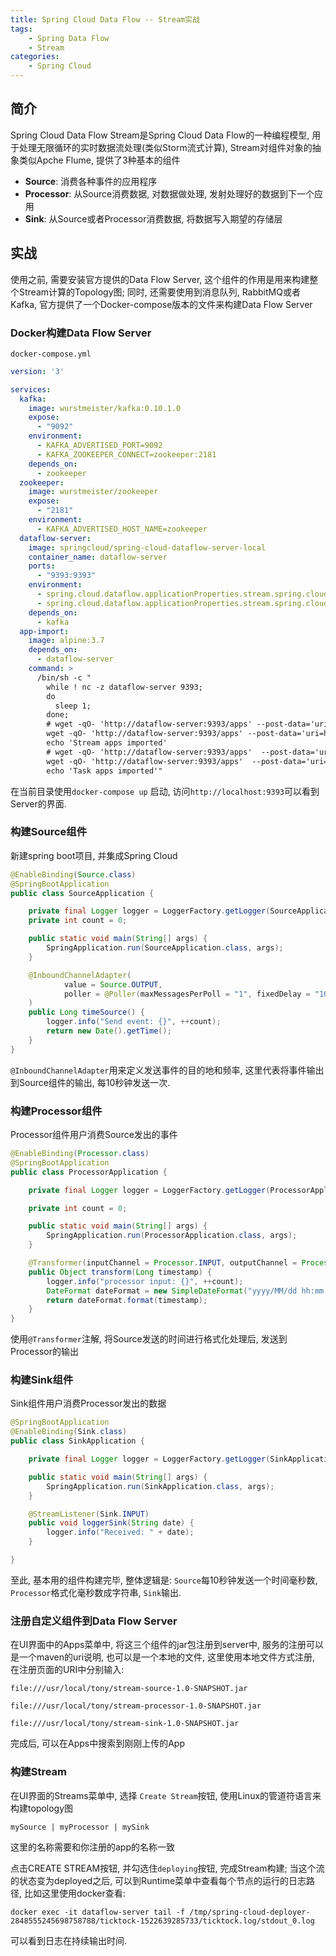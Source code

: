 ```yaml
---
title: Spring Cloud Data Flow -- Stream实战
tags: 
    - Spring Data Flow
    - Stream
categories:
    - Spring Cloud
---
```


## 简介
Spring Cloud Data Flow Stream是Spring Cloud Data Flow的一种编程模型, 用于处理无限循环的实时数据流处理(类似Storm流式计算), Stream对组件对象的抽象类似Apche Flume, 提供了3种基本的组件

* **Source**: 
  消费各种事件的应用程序
* **Processor**: 
  从Source消费数据, 对数据做处理, 发射处理好的数据到下一个应用
* **Sink**: 
  从Source或者Processor消费数据, 将数据写入期望的存储层

## 实战

使用之前, 需要安装官方提供的Data Flow Server, 这个组件的作用是用来构建整个Stream计算的Topology图; 同时, 还需要使用到消息队列, RabbitMQ或者Kafka, 官方提供了一个Docker-compose版本的文件来构建Data Flow Server

### Docker构建Data Flow Server

`docker-compose.yml`

```yml
version: '3'

services:
  kafka:
    image: wurstmeister/kafka:0.10.1.0
    expose:
      - "9092"
    environment:
      - KAFKA_ADVERTISED_PORT=9092
      - KAFKA_ZOOKEEPER_CONNECT=zookeeper:2181
    depends_on:
      - zookeeper
  zookeeper:
    image: wurstmeister/zookeeper
    expose:
      - "2181"
    environment:
      - KAFKA_ADVERTISED_HOST_NAME=zookeeper
  dataflow-server:
    image: springcloud/spring-cloud-dataflow-server-local
    container_name: dataflow-server
    ports:
      - "9393:9393"
    environment:
      - spring.cloud.dataflow.applicationProperties.stream.spring.cloud.stream.kafka.binder.brokers=kafka:9092
      - spring.cloud.dataflow.applicationProperties.stream.spring.cloud.stream.kafka.binder.zkNodes=zookeeper:2181
    depends_on:
      - kafka
  app-import:
    image: alpine:3.7
    depends_on:
      - dataflow-server
    command: >
      /bin/sh -c "
        while ! nc -z dataflow-server 9393;
        do
          sleep 1;
        done;
        # wget -qO- 'http://dataflow-server:9393/apps' --post-data='uri=https://bit.ly/Celsius-SR1-stream-applications-kafka-10-maven&force=true';
        wget -qO- 'http://dataflow-server:9393/apps' --post-data='uri=http://repo.spring.io/libs-release/org/springframework/cloud/stream/app/spring-cloud-stream-app-descriptor/Celsius.SR1/spring-cloud-stream-app-descriptor-Celsius.SR1.stream-apps-kafka-10-maven';
        echo 'Stream apps imported'
        # wget -qO- 'http://dataflow-server:9393/apps'  --post-data='uri=https://bit.ly/Clark-GA-task-applications-maven&force=true';
        wget -qO- 'http://dataflow-server:9393/apps'  --post-data='uri=http://repo.spring.io/libs-snapshot/org/springframework/cloud/task/app/spring-cloud-task-app-descriptor/Clark.RELEASE/spring-cloud-task-app-descriptor-Clark.RELEASE.task-apps-maven';
        echo 'Task apps imported'"
```

在当前目录使用`docker-compose up` 启动, 访问`http://localhost:9393`可以看到Server的界面.

### 构建Source组件
新建spring boot项目, 并集成Spring Cloud

```java
@EnableBinding(Source.class)
@SpringBootApplication
public class SourceApplication {

    private final Logger logger = LoggerFactory.getLogger(SourceApplication.class);
    private int count = 0;

    public static void main(String[] args) {
        SpringApplication.run(SourceApplication.class, args);
    }

    @InboundChannelAdapter(
            value = Source.OUTPUT,
            poller = @Poller(maxMessagesPerPoll = "1", fixedDelay = "10000")
    )
    public Long timeSource() {
        logger.info("Send event: {}", ++count);
        return new Date().getTime();
    }
}
```
`@InboundChannelAdapter`用来定义发送事件的目的地和频率, 这里代表将事件输出到Source组件的输出, 每10秒钟发送一次.

### 构建Processor组件

Processor组件用户消费Source发出的事件

```java
@EnableBinding(Processor.class)
@SpringBootApplication
public class ProcessorApplication {

    private final Logger logger = LoggerFactory.getLogger(ProcessorApplication.class);

    private int count = 0;

    public static void main(String[] args) {
        SpringApplication.run(ProcessorApplication.class, args);
    }

    @Transformer(inputChannel = Processor.INPUT, outputChannel = Processor.OUTPUT)
    public Object transform(Long timestamp) {
        logger.info("processor input: {}", ++count);
        DateFormat dateFormat = new SimpleDateFormat("yyyy/MM/dd hh:mm:ss");
        return dateFormat.format(timestamp);
    }
}
```

使用`@Transformer`注解, 将Source发送的时间进行格式化处理后, 发送到Processor的输出

### 构建Sink组件

Sink组件用户消费Processor发出的数据

```java
@SpringBootApplication
@EnableBinding(Sink.class)
public class SinkApplication {

    private final Logger logger = LoggerFactory.getLogger(SinkApplication.class);

    public static void main(String[] args) {
        SpringApplication.run(SinkApplication.class, args);
    }

    @StreamListener(Sink.INPUT)
    public void loggerSink(String date) {
        logger.info("Received: " + date);
    }

}
```

至此, 基本用的组件构建完毕, 整体逻辑是: `Source`每10秒钟发送一个时间毫秒数, `Processor`格式化毫秒数成字符串, `Sink`输出.

### 注册自定义组件到Data Flow Server

在UI界面中的Apps菜单中, 将这三个组件的jar包注册到server中, 服务的注册可以是一个maven的uri说明, 也可以是一个本地的文件, 这里使用本地文件方式注册, 在注册页面的URI中分别输入:

```
file:///usr/local/tony/stream-source-1.0-SNAPSHOT.jar

file:///usr/local/tony/stream-processor-1.0-SNAPSHOT.jar

file:///usr/local/tony/stream-sink-1.0-SNAPSHOT.jar
```

完成后, 可以在Apps中搜索到刚刚上传的App

### 构建Stream

在UI界面的Streams菜单中, 选择 `Create Stream`按钮, 使用Linux的管道符语言来构建topology图

```
mySource | myProcessor | mySink
```

这里的名称需要和你注册的app的名称一致

点击CREATE STREAM按钮, 并勾选住`deploying`按钮, 完成Stream构建; 当这个流的状态变为deployed之后, 可以到Runtime菜单中查看每个节点的运行的日志路径, 比如这里使用docker查看:

```log
docker exec -it dataflow-server tail -f /tmp/spring-cloud-deployer-2848555245698758788/ticktock-1522639285733/ticktock.log/stdout_0.log
```

可以看到日志在持续输出时间.
	